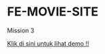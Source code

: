 # FE-MOVIE-SITE

Mission 3

[Klik di sini untuk lihat demo !!](https://ceremonyonthehill.github.io/FE-MOVIE-SITE/)

